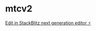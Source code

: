 # mtcv2

[Edit in StackBlitz next generation editor ⚡️](https://stackblitz.com/~/github.com/m0x0m0x/mtcv2)